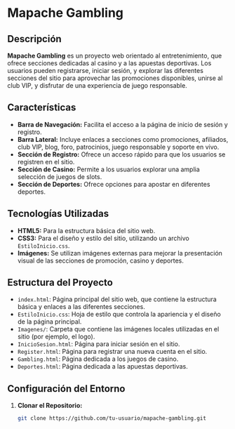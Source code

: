 # Mapache Gambling

## Descripción

**Mapache Gambling** es un proyecto web orientado al entretenimiento, que ofrece secciones dedicadas al casino y a las apuestas deportivas. Los usuarios pueden registrarse, iniciar sesión, y explorar las diferentes secciones del sitio para aprovechar las promociones disponibles, unirse al club VIP, y disfrutar de una experiencia de juego responsable.

## Características

- **Barra de Navegación:** Facilita el acceso a la página de inicio de sesión y registro.
- **Barra Lateral:** Incluye enlaces a secciones como promociones, afiliados, club VIP, blog, foro, patrocinios, juego responsable y soporte en vivo.
- **Sección de Registro:** Ofrece un acceso rápido para que los usuarios se registren en el sitio.
- **Sección de Casino:** Permite a los usuarios explorar una amplia selección de juegos de slots.
- **Sección de Deportes:** Ofrece opciones para apostar en diferentes deportes.

## Tecnologías Utilizadas

- **HTML5:** Para la estructura básica del sitio web.
- **CSS3:** Para el diseño y estilo del sitio, utilizando un archivo `EstiloInicio.css`.
- **Imágenes:** Se utilizan imágenes externas para mejorar la presentación visual de las secciones de promoción, casino y deportes.

## Estructura del Proyecto

- `index.html`: Página principal del sitio web, que contiene la estructura básica y enlaces a las diferentes secciones.
- `EstiloInicio.css`: Hoja de estilo que controla la apariencia y el diseño de la página principal.
- `Imagenes/`: Carpeta que contiene las imágenes locales utilizadas en el sitio (por ejemplo, el logo).
- `InicioSesion.html`: Página para iniciar sesión en el sitio.
- `Register.html`: Página para registrar una nueva cuenta en el sitio.
- `Gambling.html`: Página dedicada a los juegos de casino.
- `Deportes.html`: Página dedicada a las apuestas deportivas.

## Configuración del Entorno

1. **Clonar el Repositorio:**
   ```bash
   git clone https://github.com/tu-usuario/mapache-gambling.git
